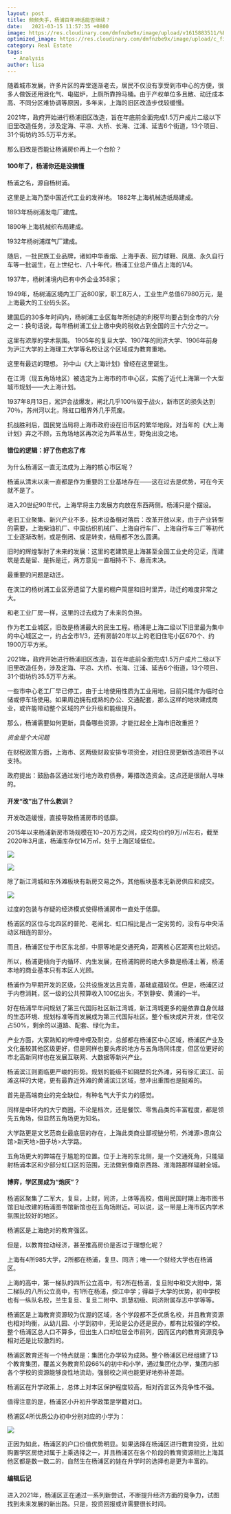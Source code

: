 ```yaml
---
layout: post
title: 频频失手，杨浦百年神话能否继续？
date:   2021-03-15 11:57:35 +0800
image: https://res.cloudinary.com/dmfnzbe9x/image/upload/v1615883511/%E6%9D%A8%E6%B5%A6/1_vmury0.png
optimized_image: https://res.cloudinary.com/dmfnzbe9x/image/upload/c_fill,h_171,w_325/v1615883511/%E6%9D%A8%E6%B5%A6/1_vmury0.png
category: Real Estate
tags:
  - Analysis
author: lisa
---
```


随着城市发展，许多片区的弄堂逐渐老去，居民不仅没有享受到市中心的方便，很多人做饭还用液化气、电磁炉，上厕所靠拎马桶。由于产权单位多且散、动迁成本高、不同分区难协调等原因，多年来，上海的旧区改造步伐较缓慢。

2021年，政府开始进行杨浦旧区改造，旨在年底前全面完成1.5万户成片二级以下旧里改造任务，涉及定海、平凉、大桥、长海、江浦、延吉6个街道，13个项目、31个街坊约35.5万平方米。

那么旧改是否能让杨浦房价再上一个台阶？


#### 100年了，杨浦你还是没搞懂

杨浦之名，源自杨树浦。

这里是上海乃至中国近代工业的发祥地。
1882年上海机械造纸局建成。

1893年杨树浦发电厂建成。

1890年上海机械织布局建成。

1932年杨树浦煤气厂建成。

随后，一批民族工业品牌，诸如中华香烟、上海手表、回力球鞋、凤凰、永久自行车等一批诞生，在上世纪七、八十年代，杨浦工业总产值占上海的1/4。 

1937年，杨树浦境内已有中外企业358家；

1949年，杨树浦区境内工厂近800家，职工8万人，工业生产总值67980万元，是上海最大的工业码头区。

建国后的30多年时间内，杨树浦工业区每年所创造的利税平均要占到全市的六分之一：换句话说，每年杨树浦工业上缴中央的税收占到全国的三十六分之一。

这里有浓厚的学术氛围。
1905年的复旦大学、1907年的同济大学、1906年前身为沪江大学的上海理工大学等名校让这个区域成为教育重地。

这里有最远的理想。
孙中山《大上海计划》曾经在这里诞生。

在江湾（现五角场地区）被选定为上海市的市中心区，实施了近代上海第一个大型城市规划——大上海计划。

1937年8月13日，淞沪会战爆发，闸北几乎100％毁于战火，新市区的损失达到70％，苏州河以北，除虹口租界外几乎荒废。

抗战胜利后，国民党当局将上海市政府设在旧市区的繁华地段。对当年的《大上海计划》弃之不顾，五角场地区再次沦为芦苇丛生，野兔出没之地。

#### 错位的逻辑：好了伤疤忘了疼

为什么杨浦区一直无法成为上海的核心市区呢？

杨浦从清末以来一直都是作为重要的工业基地存在——这在过去是优势，可在今天就不是了。

进入20世纪90年代，上海早将主力发展方向放在东西两侧。杨浦只是个摆设。

老旧工业聚集、新兴产业不多，技术设备相对落后：改革开放以来，由于产业转型的需要，上海柴油机厂、中国纺织机械厂、上海自行车厂、上海自行车三厂等初代工业逐渐改制，或是倒闭、或是转卖，结局都不怎么圆满。

旧时的辉煌掣肘了未来的发展：这里的老建筑是上海甚至全国工业史的见证，而建筑是去是留、是拆是迁，两方意见一直相持不下、悬而未决。

最重要的问题是动迁。

在滨江的杨树浦工业区旁遗留了大量的棚户简屋和旧时里弄，动迁的难度非常之大。

和老工业厂房一样，这里的过去成为了未来的负担。

作为老工业城区，旧改是杨浦最大的民生工程。杨浦是上海二级以下旧里最为集中的中心城区之一，约占全市1/3，还有房龄20年以上的老旧住宅小区670个、约1900万平方米。

2021年，政府开始进行杨浦旧区改造，旨在年底前全面完成1.5万户成片二级以下旧里改造任务，涉及定海、平凉、大桥、长海、江浦、延吉6个街道，13个项目、31个街坊约35.5万平方米。

一些市中心老工厂早已停工，由于土地使用性质为工业用地，目前只能作为临时仓储或停车场使用。如果周边拥有成熟的办公、交通配套，那么这样的地块建成商业，或许能带动整个区域的产业升级和能级提升。

那么，杨浦需要如何更新，具备哪些资源，才能扛起全上海市旧改重担？

*资金是个大问题*

在财税政策方面，上海市、区两级财政安排专项资金，对旧住房更新改造项目予以支持。

政府提出：鼓励各区通过发行地方政府债券，筹措改造资金。这点还是很耐人寻味的。

#### 开发“改”出了什么教训？

开发改造缓慢，直接导致杨浦房市的低靡。

2015年以来杨浦新房市场规模在10~20万方之间，成交均价约9万/㎡左右，截至2020年3月底，杨浦库存仅14万㎡，处于上海区域低位。

![](https://res.cloudinary.com/dmfnzbe9x/image/upload/v1615883512/%E6%9D%A8%E6%B5%A6/2_uob7ef.png)

![](https://res.cloudinary.com/dmfnzbe9x/image/upload/v1615883511/%E6%9D%A8%E6%B5%A6/3_wfkadj.png)

除了新江湾城和东外滩板块有新房交易之外，其他板块基本无新房供应和成交。

![](https://res.cloudinary.com/dmfnzbe9x/image/upload/v1615883511/%E6%9D%A8%E6%B5%A6/4_xswcsc.png)

过度的包装与存疑的经济模式使得杨浦房市一直处于低靡。

杨浦区的区位与北四区的普陀、老闸北、虹口相比是占一定劣势的，没有与中央活动区相连的部分。

而且，杨浦区位于市区东北部，中原等地是交通死角，距离核心区距离也比较远。

所以，杨浦更倾向于内循环、内生发展，在杨浦购房的绝大多数是杨浦土著，杨浦本地的商业基本只有本区人光顾。

杨浦作为早期开发的区级，公共设施发达且完善，基础底蕴较优。但是，杨浦区过于内卷消耗，区一级的公共预算收入100亿出头，不到静安、黄浦的一半。

好在杨浦早年间规划了第三代国际社区新江湾城，新江湾城更多的是依靠自身优越的生态环境、规划标准等而发展成为第三代国际社区。整个板块成片开发，住宅仅占50%，剩余的以道路、配套、绿化为主。

产业方面，大家熟知的哔哩哔哩及耐克，总部都在杨浦区中心区域，杨浦区产业及文化虽较其他区级更好，但是同样也要头疼的地方与五角场同纬度，但区位更好的市北高新同样也在发展互联网、大数据等新兴产业。

杨浦滨江则面临更严峻的形势。规划的能级不如隔壁的北外滩，另有徐汇滨江、前滩这样的大佬，更有最靠近外滩的黄浦滨江区域，想冲出重围也是挺难的。

首先是高端商业的完全缺位，有种名气大于实力的感觉。

同样是中环内的大宁商圈，不论是档次，还是餐饮、零售品类的丰富程度，都是领先五角场，但显然五角场更为知名。

大学路更是文艺范商业最底层的存在，上海此类商业鄙视链分明，外滩源>思南公馆>新天地>田子坊>大学路。

五角场更大的弊端在于尴尬的位置。位于上海的东北侧，是一个交通死角，只能辐射杨浦本区和少部分虹口区的范围，无法做到像南京西路、淮海路那样辐射全城。

#### 博弈，学区房成为“炮灰”？

杨浦区聚集了二军大，复旦，上财，同济，上体等高校，借用民国时期上海市图书馆旧址改建的杨浦图书馆新馆也在五角场附近。可以说，这一带是上海市区内学术氛围比较好的地区。

杨浦区是上海绝对的教育强区。

但是，以教育拉动经济，甚至推高房价是否过于理想化呢？

上海有4所985大学，2所都在杨浦，复旦、同济；唯一一个财经大学也在杨浦区。

上海的高中，第一梯队的四所公立高中，有2所在杨浦，复旦附中和交大附中，第二梯队的八所公立高中，有1所在杨浦，控江中学；得益于大学的优势，初中学校也有一纵队名校，兰生复旦、复旦二附中、凯慧初级、同济附属存志中学等等。

杨浦区是上海教育资源较为优渥的区域，各个学段都不乏优质名校，并且教育资源也相对均衡，从幼儿园、小学到初中，无论是公办还是民办，都有比较强的学校。整个杨浦区总人口不算多，但出生人口却位居全市前列，因而区内的教育资源竞争相对还是比较激烈的。

杨浦区教育还有一个特点就是：集团化办学较为成熟。整个杨浦区已经组建了13个教育集团，覆盖义务教育阶段66%的初中和小学，通过集团化办学，集团内部各个学校的资源能够良性地流动，强弱校之间也能更好地弥补差距。

杨浦区在升学政策上，总体上对本区保护程度较高，相对而言区外竞争性不强。

值得注意的是，杨浦区小升初升学政策是学籍对口。

杨浦区4所优质公办初中分别对应的小学为：

![](https://res.cloudinary.com/dmfnzbe9x/image/upload/v1615883512/%E6%9D%A8%E6%B5%A6/5_zkyyns.png)

正因为如此，杨浦区的户口价值优势明显。如果选择在杨浦区进行教育投资，比如购置学区房绝对属于上乘选择之一，并且杨浦区在各个阶段的教育资源相比上海其他区都是数一数二的，自然生在杨浦区的娃在升学时的选择也是更为丰富的。

#### 编辑后记

进入2021年，杨浦区正在通过一系列新尝试，不断提升经济方面的竞争力，试图找到未来发展的新出路。只是，投资回报或许需要很长时间。







